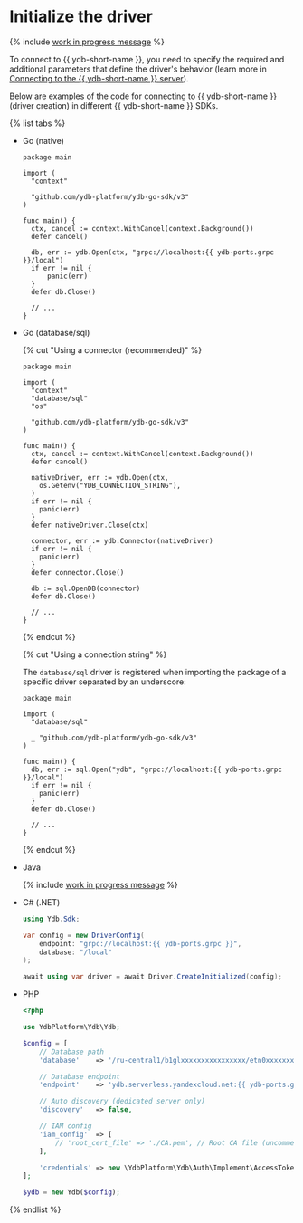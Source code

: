 # Initialize the driver

{% include [work in progress message](_includes/addition.md) %}

To connect to {{ ydb-short-name }}, you need to specify the required and additional parameters that define the driver's behavior (learn more in [Connecting to the {{ ydb-short-name }} server](../../concepts/connect.md)).

Below are examples of the code for connecting to {{ ydb-short-name }} (driver creation) in different {{ ydb-short-name }} SDKs.

{% list tabs %}

- Go (native)

  ```golang
  package main

  import (
    "context"

    "github.com/ydb-platform/ydb-go-sdk/v3"
  )

  func main() {
    ctx, cancel := context.WithCancel(context.Background())
    defer cancel()

    db, err := ydb.Open(ctx, "grpc://localhost:{{ ydb-ports.grpc }}/local")
    if err != nil {
        panic(err)
    }
    defer db.Close()

    // ...
  }
  ```

- Go (database/sql)

  {% cut "Using a connector (recommended)" %}

    ```golang
    package main

    import (
      "context"
      "database/sql"
      "os"

      "github.com/ydb-platform/ydb-go-sdk/v3"
    )

    func main() {
      ctx, cancel := context.WithCancel(context.Background())
      defer cancel()

      nativeDriver, err := ydb.Open(ctx,
        os.Getenv("YDB_CONNECTION_STRING"),
      )
      if err != nil {
        panic(err)
      }
      defer nativeDriver.Close(ctx)

      connector, err := ydb.Connector(nativeDriver)
      if err != nil {
        panic(err)
      }
      defer connector.Close()

      db := sql.OpenDB(connector)
      defer db.Close()

      // ...
    }
    ```

  {% endcut %}

  {% cut "Using a connection string" %}

  The `database/sql` driver is registered when importing the package of a specific driver separated by an underscore:

  ```golang
  package main

  import (
    "database/sql"

    _ "github.com/ydb-platform/ydb-go-sdk/v3"
  )

  func main() {
    db, err := sql.Open("ydb", "grpc://localhost:{{ ydb-ports.grpc }}/local")
    if err != nil {
      panic(err)
    }
    defer db.Close()

    // ...
  }
  ```

  {% endcut %}

- Java


  {% include [work in progress message](_includes/addition.md) %}

- C# (.NET)

  ```C#
  using Ydb.Sdk;

  var config = new DriverConfig(
      endpoint: "grpc://localhost:{{ ydb-ports.grpc }}",
      database: "/local"
  );

  await using var driver = await Driver.CreateInitialized(config);
  ```

- PHP

  ```php
  <?php

  use YdbPlatform\Ydb\Ydb;

  $config = [
      // Database path
      'database'    => '/ru-central1/b1glxxxxxxxxxxxxxxxx/etn0xxxxxxxxxxxxxxxx',

      // Database endpoint
      'endpoint'    => 'ydb.serverless.yandexcloud.net:{{ ydb-ports.grpcs }}',

      // Auto discovery (dedicated server only)
      'discovery'   => false,

      // IAM config
      'iam_config'  => [
          // 'root_cert_file' => './CA.pem', // Root CA file (uncomment for dedicated server)
      ],

      'credentials' => new \YdbPlatform\Ydb\Auth\Implement\AccessTokenAuthentication('AAAAAAAAAAAAAAAAAAAAAAAAAAAAAAAAAAAAAAA') // use from reference/ydb-sdk/auth
  ];

  $ydb = new Ydb($config);
  ```

{% endlist %}

